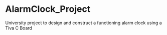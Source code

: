 # AlarmClock_Project
University project to design and construct a functioning alarm clock using a Tiva C Board
